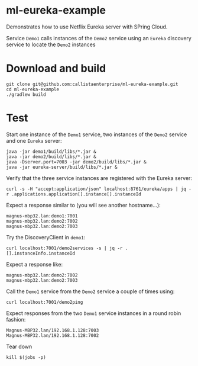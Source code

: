 # ml-eureka-example

Demonstrates how to use Netflix Eureka server with SPring Cloud.

Service `Demo1` calls instances of the `Demo2` service using an `Eureka` discovery service to locate the `Demo2` instances

# Download and build

	git clone git@github.com:callistaenterprise/ml-eureka-example.git
	cd ml-eureka-example
	./gradlew build
	
# Test

Start one instance of the `Demo1` service, two instances of the `Demo2` service and one `Eureka` server:

	java -jar demo1/build/libs/*.jar &
	java -jar demo2/build/libs/*.jar &
    java -Dserver.port=7003 -jar demo2/build/libs/*.jar &
	java -jar eureka-server/build/libs/*.jar &

Verify that the three service instances are registered with the Eureka server:

    curl -s -H "accept:application/json" localhost:8761/eureka/apps | jq -r .applications.application[].instance[].instanceId

Expect a response similar to (you will see another hostname...):

    magnus-mbp32.lan:demo1:7001
    magnus-mbp32.lan:demo2:7002
    magnus-mbp32.lan:demo2:7003

Try the DiscoveryClient in `demo1`:

    curl localhost:7001/demo2services -s | jq -r .[].instanceInfo.instanceId

Expect a response like:

    magnus-mbp32.lan:demo2:7002
    magnus-mbp32.lan:demo2:7003

Call the `Demo1` service from the `Demo2` service a couple of times using:

    curl localhost:7001/demo2ping

Expect responses from the two `Demo1` service instances in a round robin fashion:

    Magnus-MBP32.lan/192.168.1.128:7003
    Magnus-MBP32.lan/192.168.1.128:7002

Tear down

    kill $(jobs -p)
